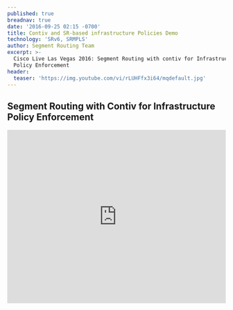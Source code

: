 ```yaml
---
published: true
breadnav: true
date: '2016-09-25 02:15 -0700'
title: Contiv and SR-based infrastructure Policies Demo
technology: 'SRv6, SRMPLS'
author: Segment Routing Team
excerpt: >-
  Cisco Live Las Vegas 2016: Segment Routing with contiv for Infrastructure
  Policy Enforcement
header:
  teaser: 'https://img.youtube.com/vi/rLUHFfx3i64/mqdefault.jpg'
---
```


## Segment Routing with Contiv for Infrastructure Policy Enforcement

<iframe width="100%" height="400px" src="https://www.youtube.com/embed/rLUHFfx3i64" frameborder="0" allowfullscreen></iframe>
